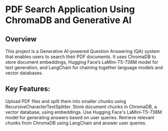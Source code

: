# PDF Search Application Using ChromaDB and Generative AI

## Overview
This project is a Generative AI-powered Question Answering (QA) system that enables users to search their PDF documents. It uses ChromaDB to store document embeddings, Hugging Face’s LaMini-T5-738M model for text generation, and LangChain for chaining together language models and vector databases.

## Key Features:
Upload PDF files and split them into smaller chunks using RecursiveCharacterTextSplitter.
Store document chunks in ChromaDB, a vector database, using embeddings.
Use Hugging Face's LaMini-T5-738M model for generating answers based on user queries.
Retrieve relevant chunks from ChromaDB using LangChain and answer user queries.

